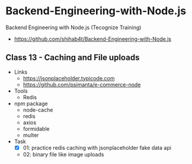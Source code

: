 # Backend-Engineering-with-Node.js

Backend Engineering with Node.js (Tecognize Training)

- https://github.com/shihab4t/Backend-Engineering-with-Node.js

## Class 13 - Caching and File uploads

- Links
  - https://jsonplaceholder.typicode.com
  - https://github.com/psimanta/e-commerce-node
- Tools
  - Redis
- npm package
  - node-cache
  - redis
  - axios
  - formidable
  - multer
- Task
  - [x] 01: practice redis caching with jsonplaceholder fake data api
  - 02: binary file like image uploads
